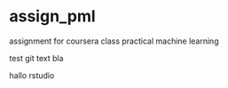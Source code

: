 # assign_pml
assignment for coursera class practical machine learning


test git text bla 

hallo rstudio
